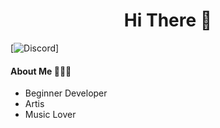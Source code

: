 <h1 align="Center">Hi There 👋</h1>
<!-- ACA VA EL BANNER -->

[![Discord](https://img.shields.io/badge/Discord-Tomber991-a020f0
)]

<h4>About Me 👨🏻‍💻</h4>
<ul>
	<li>Beginner Developer</li>
	<li>Artis</li>
	<li>Music Lover</li>
</ul>

